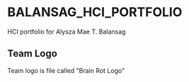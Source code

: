 # BALANSAG_HCI_PORTFOLIO
HCI portfolio for Alysza Mae T. Balansag

## Team Logo
Team logo is file called "Brain Rot Logo"
